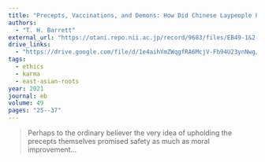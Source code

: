 ```yaml
---
title: "Precepts, Vaccinations, and Demons: How Did Chinese Laypeople Perceive the Bodhisattva Precepts?"
authors:
  - "T. H. Barrett"
external_url: "https://otani.repo.nii.ac.jp/record/9683/files/EB49-1&2-05.pdf"
drive_links:
  - "https://drive.google.com/file/d/1e4aihYmZWqgfRA6McjV-Fb94U23ynNwg/view?usp=drivesdk"
tags:
  - ethics
  - karma
  - east-asian-roots
year: 2021
journal: eb
volume: 49
pages: "25--37"
---
```


> Perhaps to the ordinary believer the very idea of upholding the precepts themselves promised safety as much as moral improvement...
